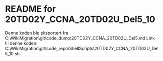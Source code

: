 # README for 20TD02Y_CCNA_20TD02U_Del5_10
Denne koden ble eksportert fra C:\WikiMigration\git\code_dump\20TD02Y_CCNA_20TD02U_Del5.md
Link til denne koden: C:\WikiMigration\git\code_repo\ShellScripts\20TD02Y_CCNA_20TD02U_Del5_10.sh

